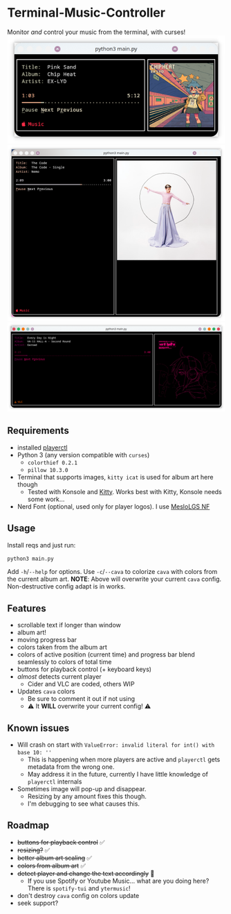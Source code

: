 # Terminal-Music-Controller

Monitor *and* control your music from the terminal, with curses!
![Example view](example.png)
![Example view](example2.png)
![Example view](example3.png)

## Requirements
- installed [playerctl](https://github.com/altdesktop/playerctl)
- Python 3 (any version compatible with `curses`)
  - `colorthief 0.2.1`
  - `pillow 10.3.0`
- Terminal that supports images, `kitty icat` is used for album art here though
  - Tested with Konsole and [Kitty](https://github.com/kovidgoyal/kitty). Works best with Kitty, Konsole needs some work...
- Nerd Font (optional, used only for player logos). I use [MesloLGS NF](https://github.com/romkatv/dotfiles-public/tree/master/.local/share/fonts/NerdFonts)

## Usage
Install reqs and just run:
```bash
python3 main.py
```
Add `-h`/`--help` for options.
Use `-c`/`--cava` to colorize `cava` with colors from the current album art.
**NOTE**: Above will overwrite your current `cava` config. Non-destructive config adapt is in works.

## Features
- scrollable text if longer than window
- album art!
- moving progress bar
- colors taken from the album art
- colors of active position (current time) and progress bar blend seamlessly to colors of total time
- buttons for playback control (+ keyboard keys)
- *almost* detects current player
  - Cider and VLC are coded, others WIP
- Updates `cava` colors
  - Be sure to comment it out if not using
  - ⚠️ It **WILL** overwrite your current config! ⚠️
## Known issues
- Will crash on start with `ValueError: invalid literal for int() with base 10: ''`
  - This is happening when more players are active and `playerctl` gets metadata from the wrong one.
  - May address it in the future, currently I have little knowledge of `playerctl` internals
- Sometimes image will pop-up and disappear.
  - Resizing by any amount fixes this though.
  - I'm debugging to see what causes this.
## Roadmap
- ~~buttons for playback control~~ ✅
- ~~resizing?~~ ✅
- ~~better album art scaling~~ ✅
- ~~colors from album art~~ ✅
- ~~detect player and change the text accordingly~~ 🤏
  - If you use Spotify or Youtube Music... what are you doing here? There is `spotify-tui` and `ytermusic`!
- don't destroy `cava` config on colors update
- seek support?